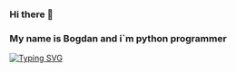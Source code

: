 ### Hi there 👋
### My name is Bogdan and i`m python programmer
[![Typing SVG](https://readme-typing-svg.herokuapp.com?color=%2336BCF7&lines=Computer+science+student)](https://git.io/typing-svg)
<!--
**kruglovbogL/kruglovbogL** is a ✨ _special_ ✨ repository because its `README.md` (this file) appears on your GitHub profile.

Here are some ideas to get you started:

- 🔭 I’m currently working on ...
- 🌱 I’m currently learning ...
- 👯 I’m looking to collaborate on ...
- 🤔 I’m looking for help with ...
- 💬 Ask me about ...
- 📫 How to reach me: ...
- 😄 Pronouns: ...
- ⚡ Fun fact: ...

